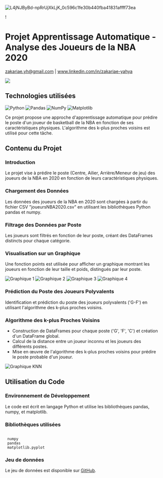 ![L4jNJByBd-npRrUjXkLjK_0c596c1fe30b440fba41831affff73ea](https://github.com/user-attachments/assets/f932607a-51cd-4f00-9962-6170ae5039c2)<!DOCTYPE html>
<html lang="fr">
<head>
    <meta charset="UTF-8">
    <meta name="viewport" content="width=device-width, initial-scale=1.0">
    <title>Projet Apprentissage Automatique - Analyse des Joueurs de la NBA 2020</title>!
    

</head>
<body>

<h1>Projet Apprentissage Automatique - Analyse des Joueurs de la NBA 2020</h1>

<p>
    <a href="mailto:zakariae.yh@gmail.com">zakariae.yh@gmail.com</a> |
    <a href="https://www.linkedin.com/in/zakariae-yahya">www.linkedin.com/in/zakariae-yahya</a>
</p>
<img src="[Uploading L4jNJByBd-npRrUjXkLjK_0c596c1fe30b440fba41831affff73ea.jpg…]()">

<h2>Technologies utilisées</h2>
<p>
    <img src="https://img.shields.io/badge/python-3670A0?style=for-the-badge&logo=python&logoColor=ffdd54" alt="Python">
    <img src="https://img.shields.io/badge/pandas-150458?style=for-the-badge&logo=pandas&logoColor=white" alt="Pandas">
    <img src="https://img.shields.io/badge/NumPy-013243?style=for-the-badge&logo=numpy&logoColor=white" alt="NumPy">
    <img src="https://img.shields.io/badge/Matplotlib-11557c?style=for-the-badge&logo=matplotlib&logoColor=white" alt="Matplotlib">
</p>

<p>Ce projet propose une approche d'apprentissage automatique pour prédire le poste d'un joueur de basketball de la NBA en fonction de ses caractéristiques physiques. L'algorithme des k-plus proches voisins est utilisé pour cette tâche.</p>

<h2>Contenu du Projet</h2>

<h3>Introduction</h3>
<p>Le projet vise à prédire le poste (Centre, Ailier, Arrière/Meneur de jeu) des joueurs de la NBA en 2020 en fonction de leurs caractéristiques physiques.</p>

<h3>Chargement des Données</h3>
<p>Les données des joueurs de la NBA en 2020 sont chargées à partir du fichier CSV "joueursNBA2020.csv" en utilisant les bibliothèques Python pandas et numpy.</p>

<h3>Filtrage des Données par Poste</h3>
<p>Les joueurs sont filtrés en fonction de leur poste, créant des DataFrames distincts pour chaque catégorie.</p>

<h3>Visualisation sur un Graphique</h3>
<p>Une fonction points est utilisée pour afficher un graphique montrant les joueurs en fonction de leur taille et poids, distingués par leur poste.</p>

<img src="https://github.com/zakariaeyahya/Analyse_des_Joueurs_de_la_NBA-/assets/155691167/98078744-a251-46dd-a68b-9048b76a8198" alt="Graphique 1">
<img src="https://github.com/zakariaeyahya/Analyse_des_Joueurs_de_la_NBA-/assets/155691167/61eadfd1-b658-4996-a28b-94bf4dee027e" alt="Graphique 2">
<img src="https://github.com/zakariaeyahya/Analyse_des_Joueurs_de_la_NBA-/assets/155691167/47b9bd72-45a9-4787-9aa0-ecb87c945e40" alt="Graphique 3">
<img src="https://github.com/zakariaeyahya/Analyse_des_Joueurs_de_la_NBA-/assets/155691167/58776a1e-3eb6-4624-b384-ecf0c516fca7" alt="Graphique 4">

<h3>Prédiction du Poste des Joueurs Polyvalents</h3>
<p>Identification et prédiction du poste des joueurs polyvalents ('G-F') en utilisant l'algorithme des k-plus proches voisins.</p>

<h3>Algorithme des k-plus Proches Voisins</h3>
<ul>
    <li>Construction de DataFrames pour chaque poste ('G', 'F', 'C') et création d'un DataFrame global.</li>
    <li>Calcul de la distance entre un joueur inconnu et les joueurs des différents postes.</li>
    <li>Mise en œuvre de l'algorithme des k-plus proches voisins pour prédire le poste probable d'un joueur.</li>
</ul>

<img src="https://github.com/zakariaeyahya/Analyse_des_Joueurs_de_la_NBA-/assets/155691167/bdd3b03e-42ce-416b-924b-cd5c9bc666c3" alt="Graphique KNN">

<h2>Utilisation du Code</h2>

<h3>Environnement de Développement</h3>
<p>Le code est écrit en langage Python et utilise les bibliothèques pandas, numpy, et matplotlib.</p>

<h3>Bibliothèques utilisées</h3>
<pre><code>
 numpy 
 pandas 
 matplotlib.pyplot 
</code></pre>

<h3>Jeu de données</h3>
<p>Le jeu de données est disponible sur <a href="https://github.com/zakariaeyahya/Analyse_des_Joueurs_de_la_NBA-/blob/main/joueursNBA2020.csv">GitHub</a>.</p>

</body>
</html>
